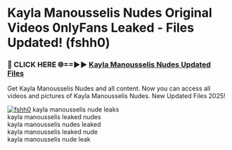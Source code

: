 # Kayla Manousselis Nudes Original Videos 0nlyFans Leaked - Files Updated! (fshh0)

<h3>🔴 CLICK HERE 🌐==►► <a href="https://tinyurl.com/yrmya6cz" rel="nofollow">Kayla Manousselis Nudes Updated Files</a></h3>

Get Kayla Manousselis Nudes and all content. Now you can access all videos and pictures of Kayla Manousselis Nudes. New Updated Files 2025!

[![fshh0](https://i.imgur.com/FMdXYCs.gif)](https://tinyurl.com/yrmya6cz)
kayla manousselis nude leaks<br>
kayla manousselis leaked nudes<br>
kayla manousselis nudes leaked<br>
kayla manousselis leaked nude<br>
kayla manousselis nude leak